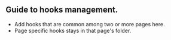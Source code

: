 ## Guide to hooks management.

* Add hooks that are common among two or more pages here.
* Page specific hooks stays in that page's folder.